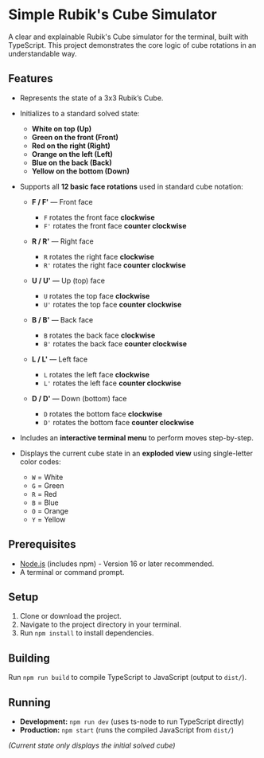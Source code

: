 # Simple Rubik's Cube Simulator

A clear and explainable Rubik's Cube simulator for the terminal, built with TypeScript. This project demonstrates the core logic of cube rotations in an understandable way.

## Features

- Represents the state of a 3x3 Rubik’s Cube.
- Initializes to a standard solved state:

  - **White on top (Up)**
  - **Green on the front (Front)**
  - **Red on the right (Right)**
  - **Orange on the left (Left)**
  - **Blue on the back (Back)**
  - **Yellow on the bottom (Down)**

- Supports all **12 basic face rotations** used in standard cube notation:

  - **F / F'** — Front face

    - `F` rotates the front face **clockwise**
    - `F'` rotates the front face **counter clockwise**

  - **R / R'** — Right face

    - `R` rotates the right face **clockwise**
    - `R'` rotates the right face **counter clockwise**

  - **U / U'** — Up (top) face

    - `U` rotates the top face **clockwise**
    - `U'` rotates the top face **counter clockwise**

  - **B / B'** — Back face

    - `B` rotates the back face **clockwise**
    - `B'` rotates the back face **counter clockwise**

  - **L / L'** — Left face

    - `L` rotates the left face **clockwise**
    - `L'` rotates the left face **counter clockwise**

  - **D / D'** — Down (bottom) face
    - `D` rotates the bottom face **clockwise**
    - `D'` rotates the bottom face **counter clockwise**

- Includes an **interactive terminal menu** to perform moves step-by-step.
- Displays the current cube state in an **exploded view** using single-letter color codes:
  - `W` = White
  - `G` = Green
  - `R` = Red
  - `B` = Blue
  - `O` = Orange
  - `Y` = Yellow

## Prerequisites

- [Node.js](https://nodejs.org/) (includes npm) - Version 16 or later recommended.
- A terminal or command prompt.

## Setup

1.  Clone or download the project.
2.  Navigate to the project directory in your terminal.
3.  Run `npm install` to install dependencies.

## Building

Run `npm run build` to compile TypeScript to JavaScript (output to `dist/`).

## Running

- **Development:** `npm run dev` (uses ts-node to run TypeScript directly)
- **Production:** `npm start` (runs the compiled JavaScript from `dist/`)

_(Current state only displays the initial solved cube)_
